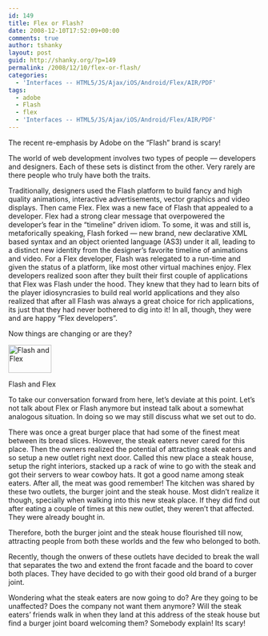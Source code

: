 ```yaml
---
id: 149
title: Flex or Flash?
date: 2008-12-10T17:52:09+00:00
comments: true
author: tshanky
layout: post
guid: http://shanky.org/?p=149
permalink: /2008/12/10/flex-or-flash/
categories:
  - 'Interfaces -- HTML5/JS/Ajax/iOS/Android/Flex/AIR/PDF'
tags:
  - adobe
  - Flash
  - flex
  - 'Interfaces -- HTML5/JS/Ajax/iOS/Android/Flex/AIR/PDF'
---
```

The recent re-emphasis by Adobe on the &#8220;Flash&#8221; brand is scary!

The world of web development involves two types of people &#8212; developers and designers. Each of these sets is distinct from the other. Very rarely are there people who truly have both the traits.

Traditionally, designers used the Flash platform to build fancy and high quality animations, interactive advertisements, vector graphics and video displays. Then came Flex. Flex was a new face of Flash that appealed to a developer. Flex had a strong clear message that overpowered the developer&#8217;s fear in the &#8220;timeline&#8221; driven idiom. To some, it was and still is, metaforically speaking, Flash forked &#8212; new brand, new declarative XML based syntax and an object oriented language (AS3) under it all, leading to a distinct new identity from the designer&#8217;s favorite timeline of animations and video. For a Flex developer, Flash was relegated to a run-time and given the status of a platform, like most other virtual machines enjoy. Flex developers realized soon after they built their first couple of applications that Flex was Flash under the hood. They knew that they had to learn bits of the player idiosyncrasies to build real world applications and they also realized that after all Flash was always a great choice for rich applications, its just that they had never bothered to dig into it! In all, though, they were and are happy &#8220;Flex developers&#8221;.

Now things are changing or are they?

<div id="attachment_154" style="width: 96px" class="wp-caption alignnone">
  <a href="http://shanky.org/wp-content/uploads/2008/12/flash_and_flex.png"><img class="size-medium wp-image-154" title="Flash and Flex" src="http://shanky.org/wp-content/uploads/2008/12/flash_and_flex.png" alt="Flash and Flex" width="86" height="56" /></a>
  
  <p class="wp-caption-text">
    Flash and Flex
  </p>
</div>

To take our conversation forward from here, let&#8217;s deviate at this point. Let&#8217;s not talk about Flex or Flash anymore but instead talk about a somewhat analogous situation. In doing so we may still discuss what we set out to do.

There was once a great burger place that had some of the finest meat between its bread slices. However, the steak eaters never cared for this place. Then the owners realized the potential of attracting steak eaters and so setup a new outlet right next door. Called this new place a steak house, setup the right interiors, stacked up a rack of wine to go with the steak and got their servers to wear cowboy hats. It got a good name among steak eaters. After all, the meat was good remember! The kitchen was shared by these two outlets, the burger joint and the steak house. Most didn&#8217;t realize it though, specially when walking into this new steak place. If they did find out after eating a couple of times at this new outlet, they weren&#8217;t that affected. They were already bought in.

Therefore, both the burger joint and the steak house flourished till now, attracting people from both these worlds and the few who belonged to both.

Recently, though the onwers of these outlets have decided to break the wall that separates the two and extend the front facade and the board to cover both places. They have decided to go with their good old brand of a burger joint.

Wondering what the steak eaters are now going to do? Are they going to be unaffected? Does the company not want them anymore? Will the steak eaters&#8217; friends walk in when they land at this address of the steak house but find a burger joint board welcoming them? Somebody explain! Its scary!